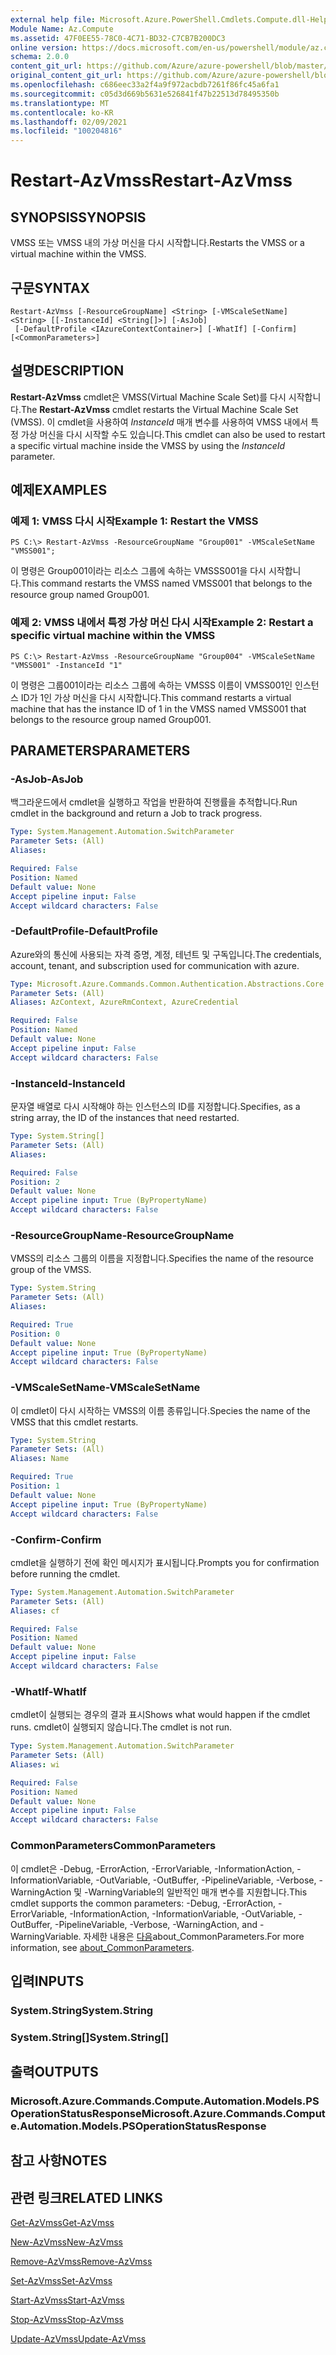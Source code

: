 ```yaml
---
external help file: Microsoft.Azure.PowerShell.Cmdlets.Compute.dll-Help.xml
Module Name: Az.Compute
ms.assetid: 47F0EE55-78C0-4C71-BD32-C7CB7B200DC3
online version: https://docs.microsoft.com/en-us/powershell/module/az.compute/restart-azvmss
schema: 2.0.0
content_git_url: https://github.com/Azure/azure-powershell/blob/master/src/Compute/Compute/help/Restart-AzVmss.md
original_content_git_url: https://github.com/Azure/azure-powershell/blob/master/src/Compute/Compute/help/Restart-AzVmss.md
ms.openlocfilehash: c686eec33a2f4a9f972acbdb7261f86fc45a6fa1
ms.sourcegitcommit: c05d3d669b5631e526841f47b22513d78495350b
ms.translationtype: MT
ms.contentlocale: ko-KR
ms.lasthandoff: 02/09/2021
ms.locfileid: "100204816"
---
```

# <span data-ttu-id="1da1f-101">Restart-AzVmss</span><span class="sxs-lookup"><span data-stu-id="1da1f-101">Restart-AzVmss</span></span>

## <span data-ttu-id="1da1f-102">SYNOPSIS</span><span class="sxs-lookup"><span data-stu-id="1da1f-102">SYNOPSIS</span></span>
<span data-ttu-id="1da1f-103">VMSS 또는 VMSS 내의 가상 머신을 다시 시작합니다.</span><span class="sxs-lookup"><span data-stu-id="1da1f-103">Restarts the VMSS or a virtual machine within the VMSS.</span></span>

## <span data-ttu-id="1da1f-104">구문</span><span class="sxs-lookup"><span data-stu-id="1da1f-104">SYNTAX</span></span>

```
Restart-AzVmss [-ResourceGroupName] <String> [-VMScaleSetName] <String> [[-InstanceId] <String[]>] [-AsJob]
 [-DefaultProfile <IAzureContextContainer>] [-WhatIf] [-Confirm] [<CommonParameters>]
```

## <span data-ttu-id="1da1f-105">설명</span><span class="sxs-lookup"><span data-stu-id="1da1f-105">DESCRIPTION</span></span>
<span data-ttu-id="1da1f-106">**Restart-AzVmss** cmdlet은 VMSS(Virtual Machine Scale Set)를 다시 시작합니다.</span><span class="sxs-lookup"><span data-stu-id="1da1f-106">The **Restart-AzVmss** cmdlet restarts the Virtual Machine Scale Set (VMSS).</span></span>
<span data-ttu-id="1da1f-107">이 cmdlet을 사용하여 *InstanceId* 매개 변수를 사용하여 VMSS 내에서 특정 가상 머신을 다시 시작할 수도 있습니다.</span><span class="sxs-lookup"><span data-stu-id="1da1f-107">This cmdlet can also be used to restart a specific virtual machine inside the VMSS by using the *InstanceId* parameter.</span></span>

## <span data-ttu-id="1da1f-108">예제</span><span class="sxs-lookup"><span data-stu-id="1da1f-108">EXAMPLES</span></span>

### <span data-ttu-id="1da1f-109">예제 1: VMSS 다시 시작</span><span class="sxs-lookup"><span data-stu-id="1da1f-109">Example 1: Restart the VMSS</span></span>
```
PS C:\> Restart-AzVmss -ResourceGroupName "Group001" -VMScaleSetName "VMSS001";
```

<span data-ttu-id="1da1f-110">이 명령은 Group001이라는 리소스 그룹에 속하는 VMSSS001을 다시 시작합니다.</span><span class="sxs-lookup"><span data-stu-id="1da1f-110">This command restarts the VMSS named VMSS001 that belongs to the resource group named Group001.</span></span>

### <span data-ttu-id="1da1f-111">예제 2: VMSS 내에서 특정 가상 머신 다시 시작</span><span class="sxs-lookup"><span data-stu-id="1da1f-111">Example 2: Restart a specific virtual machine within the VMSS</span></span>
```
PS C:\> Restart-AzVmss -ResourceGroupName "Group004" -VMScaleSetName "VMSS001" -InstanceId "1"
```

<span data-ttu-id="1da1f-112">이 명령은 그룹001이라는 리소스 그룹에 속하는 VMSSS 이름이 VMSS001인 인스턴스 ID가 1인 가상 머신을 다시 시작합니다.</span><span class="sxs-lookup"><span data-stu-id="1da1f-112">This command restarts a virtual machine that has the instance ID of 1 in the VMSS named VMSS001 that belongs to the resource group named Group001.</span></span>

## <span data-ttu-id="1da1f-113">PARAMETERS</span><span class="sxs-lookup"><span data-stu-id="1da1f-113">PARAMETERS</span></span>

### <span data-ttu-id="1da1f-114">-AsJob</span><span class="sxs-lookup"><span data-stu-id="1da1f-114">-AsJob</span></span>
<span data-ttu-id="1da1f-115">백그라운드에서 cmdlet을 실행하고 작업을 반환하여 진행률을 추적합니다.</span><span class="sxs-lookup"><span data-stu-id="1da1f-115">Run cmdlet in the background and return a Job to track progress.</span></span>

```yaml
Type: System.Management.Automation.SwitchParameter
Parameter Sets: (All)
Aliases:

Required: False
Position: Named
Default value: None
Accept pipeline input: False
Accept wildcard characters: False
```

### <span data-ttu-id="1da1f-116">-DefaultProfile</span><span class="sxs-lookup"><span data-stu-id="1da1f-116">-DefaultProfile</span></span>
<span data-ttu-id="1da1f-117">Azure와의 통신에 사용되는 자격 증명, 계정, 테넌트 및 구독입니다.</span><span class="sxs-lookup"><span data-stu-id="1da1f-117">The credentials, account, tenant, and subscription used for communication with azure.</span></span>

```yaml
Type: Microsoft.Azure.Commands.Common.Authentication.Abstractions.Core.IAzureContextContainer
Parameter Sets: (All)
Aliases: AzContext, AzureRmContext, AzureCredential

Required: False
Position: Named
Default value: None
Accept pipeline input: False
Accept wildcard characters: False
```

### <span data-ttu-id="1da1f-118">-InstanceId</span><span class="sxs-lookup"><span data-stu-id="1da1f-118">-InstanceId</span></span>
<span data-ttu-id="1da1f-119">문자열 배열로 다시 시작해야 하는 인스턴스의 ID를 지정합니다.</span><span class="sxs-lookup"><span data-stu-id="1da1f-119">Specifies, as a string array, the ID of the instances that need restarted.</span></span>

```yaml
Type: System.String[]
Parameter Sets: (All)
Aliases:

Required: False
Position: 2
Default value: None
Accept pipeline input: True (ByPropertyName)
Accept wildcard characters: False
```

### <span data-ttu-id="1da1f-120">-ResourceGroupName</span><span class="sxs-lookup"><span data-stu-id="1da1f-120">-ResourceGroupName</span></span>
<span data-ttu-id="1da1f-121">VMSS의 리소스 그룹의 이름을 지정합니다.</span><span class="sxs-lookup"><span data-stu-id="1da1f-121">Specifies the name of the resource group of the VMSS.</span></span>

```yaml
Type: System.String
Parameter Sets: (All)
Aliases:

Required: True
Position: 0
Default value: None
Accept pipeline input: True (ByPropertyName)
Accept wildcard characters: False
```

### <span data-ttu-id="1da1f-122">-VMScaleSetName</span><span class="sxs-lookup"><span data-stu-id="1da1f-122">-VMScaleSetName</span></span>
<span data-ttu-id="1da1f-123">이 cmdlet이 다시 시작하는 VMSS의 이름 종류입니다.</span><span class="sxs-lookup"><span data-stu-id="1da1f-123">Species the name of the VMSS that this cmdlet restarts.</span></span>

```yaml
Type: System.String
Parameter Sets: (All)
Aliases: Name

Required: True
Position: 1
Default value: None
Accept pipeline input: True (ByPropertyName)
Accept wildcard characters: False
```

### <span data-ttu-id="1da1f-124">-Confirm</span><span class="sxs-lookup"><span data-stu-id="1da1f-124">-Confirm</span></span>
<span data-ttu-id="1da1f-125">cmdlet을 실행하기 전에 확인 메시지가 표시됩니다.</span><span class="sxs-lookup"><span data-stu-id="1da1f-125">Prompts you for confirmation before running the cmdlet.</span></span>

```yaml
Type: System.Management.Automation.SwitchParameter
Parameter Sets: (All)
Aliases: cf

Required: False
Position: Named
Default value: None
Accept pipeline input: False
Accept wildcard characters: False
```

### <span data-ttu-id="1da1f-126">-WhatIf</span><span class="sxs-lookup"><span data-stu-id="1da1f-126">-WhatIf</span></span>
<span data-ttu-id="1da1f-127">cmdlet이 실행되는 경우의 결과 표시</span><span class="sxs-lookup"><span data-stu-id="1da1f-127">Shows what would happen if the cmdlet runs.</span></span> <span data-ttu-id="1da1f-128">cmdlet이 실행되지 않습니다.</span><span class="sxs-lookup"><span data-stu-id="1da1f-128">The cmdlet is not run.</span></span>

```yaml
Type: System.Management.Automation.SwitchParameter
Parameter Sets: (All)
Aliases: wi

Required: False
Position: Named
Default value: None
Accept pipeline input: False
Accept wildcard characters: False
```

### <span data-ttu-id="1da1f-129">CommonParameters</span><span class="sxs-lookup"><span data-stu-id="1da1f-129">CommonParameters</span></span>
<span data-ttu-id="1da1f-130">이 cmdlet은 -Debug, -ErrorAction, -ErrorVariable, -InformationAction, -InformationVariable, -OutVariable, -OutBuffer, -PipelineVariable, -Verbose, -WarningAction 및 -WarningVariable의 일반적인 매개 변수를 지원합니다.</span><span class="sxs-lookup"><span data-stu-id="1da1f-130">This cmdlet supports the common parameters: -Debug, -ErrorAction, -ErrorVariable, -InformationAction, -InformationVariable, -OutVariable, -OutBuffer, -PipelineVariable, -Verbose, -WarningAction, and -WarningVariable.</span></span> <span data-ttu-id="1da1f-131">자세한 내용은 [다음](http://go.microsoft.com/fwlink/?LinkID=113216)about_CommonParameters.</span><span class="sxs-lookup"><span data-stu-id="1da1f-131">For more information, see [about_CommonParameters](http://go.microsoft.com/fwlink/?LinkID=113216).</span></span>

## <span data-ttu-id="1da1f-132">입력</span><span class="sxs-lookup"><span data-stu-id="1da1f-132">INPUTS</span></span>

### <span data-ttu-id="1da1f-133">System.String</span><span class="sxs-lookup"><span data-stu-id="1da1f-133">System.String</span></span>

### <span data-ttu-id="1da1f-134">System.String[]</span><span class="sxs-lookup"><span data-stu-id="1da1f-134">System.String[]</span></span>

## <span data-ttu-id="1da1f-135">출력</span><span class="sxs-lookup"><span data-stu-id="1da1f-135">OUTPUTS</span></span>

### <span data-ttu-id="1da1f-136">Microsoft.Azure.Commands.Compute.Automation.Models.PSOperationStatusResponse</span><span class="sxs-lookup"><span data-stu-id="1da1f-136">Microsoft.Azure.Commands.Compute.Automation.Models.PSOperationStatusResponse</span></span>

## <span data-ttu-id="1da1f-137">참고 사항</span><span class="sxs-lookup"><span data-stu-id="1da1f-137">NOTES</span></span>

## <span data-ttu-id="1da1f-138">관련 링크</span><span class="sxs-lookup"><span data-stu-id="1da1f-138">RELATED LINKS</span></span>

[<span data-ttu-id="1da1f-139">Get-AzVmss</span><span class="sxs-lookup"><span data-stu-id="1da1f-139">Get-AzVmss</span></span>](./Get-AzVmss.md)

[<span data-ttu-id="1da1f-140">New-AzVmss</span><span class="sxs-lookup"><span data-stu-id="1da1f-140">New-AzVmss</span></span>](./New-AzVmss.md)

[<span data-ttu-id="1da1f-141">Remove-AzVmss</span><span class="sxs-lookup"><span data-stu-id="1da1f-141">Remove-AzVmss</span></span>](./Remove-AzVmss.md)

[<span data-ttu-id="1da1f-142">Set-AzVmss</span><span class="sxs-lookup"><span data-stu-id="1da1f-142">Set-AzVmss</span></span>](./Set-AzVmss.md)

[<span data-ttu-id="1da1f-143">Start-AzVmss</span><span class="sxs-lookup"><span data-stu-id="1da1f-143">Start-AzVmss</span></span>](./Start-AzVmss.md)

[<span data-ttu-id="1da1f-144">Stop-AzVmss</span><span class="sxs-lookup"><span data-stu-id="1da1f-144">Stop-AzVmss</span></span>](./Stop-AzVmss.md)

[<span data-ttu-id="1da1f-145">Update-AzVmss</span><span class="sxs-lookup"><span data-stu-id="1da1f-145">Update-AzVmss</span></span>](./Update-AzVmss.md)


